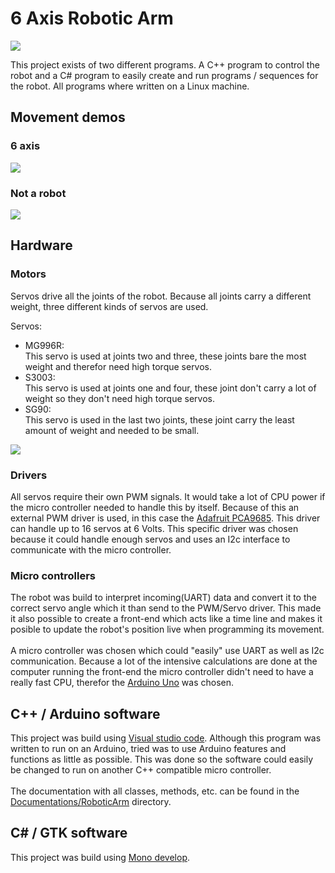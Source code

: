 # 6 Axis Robotic Arm

![](https://github.com/Juulbl/6AxisRoboticArm/blob/master/media/images/RobotArmStage3-2.jpeg)

This project exists of two different programs. A C++ program to control the robot and a C# program to easily create and run programs / sequences for the robot. All programs where written on a Linux machine.


## Movement demos

### 6 axis
![](https://github.com/Juulbl/6AxisRoboticArm/blob/master/media/images/RobotArm6AxisDemo.gif)

### Not a robot
![](https://github.com/Juulbl/6AxisRoboticArm/blob/master/media/images/RobotArmNotARobot.gif)


## Hardware

### Motors

Servos drive all the joints of the robot. Because all joints carry a different weight, three different kinds of servos are used.

Servos:
- MG996R:<br/>This servo is used at joints two and three, these joints bare the most weight and therefor need high torque servos.
- S3003:<br/>This servo is used at joints one and four, these joint don't carry a lot of weight so they don't need high torque servos.
- SG90:<br/>This servo is used in the last two joints, these joint carry the least amount of weight and needed to be small.

![](https://github.com/Juulbl/6AxisRoboticArm/blob/master/media/images/RobotArmServos.jpeg)

### Drivers

All servos require their own PWM signals. It would take a lot of CPU power if the micro controller needed to handle this by itself. Because of this an external PWM driver is used, in this case the [Adafruit PCA9685](https://www.adafruit.com/product/815). This driver can handle up to 16 servos at 6 Volts. This specific driver was chosen because it could handle enough servos and uses an I2c interface to communicate with the micro controller.

### Micro controllers

The robot was build to interpret incoming(UART) data and convert it to the correct servo angle which it than send to the PWM/Servo driver. This made it also possible to create a front-end which acts like a time line and makes it posible to update the robot's position live when programming its movement.<br/><br/>A micro controller was chosen which could "easily" use UART as well as I2c communication. Because a lot of the intensive calculations are done at the computer running the front-end the micro controller didn't need to have a really fast CPU, therefor the [Arduino Uno](https://store.arduino.cc/arduino-uno-rev3) was chosen.

## C++ / Arduino software

This project was build using [Visual studio code](https://code.visualstudio.com/). Although this program was written to run on an Arduino, tried was to use Arduino features and functions as little as possible. This was done so the software could easily be changed to run on another C++ compatible micro controller.<br/><br/>The documentation with all classes, methods, etc. can be found in the [Documentations/RoboticArm](https://github.com/Juulbl/6AxisRoboticArm/blob/master/Documentations/RoboticArm) directory.

## C# / GTK software

This project was build using [Mono develop](https://www.monodevelop.com/).
